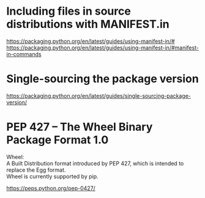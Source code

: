 # Including files in source distributions with MANIFEST.in
https://packaging.python.org/en/latest/guides/using-manifest-in/#  
https://packaging.python.org/en/latest/guides/using-manifest-in/#manifest-in-commands

# Single-sourcing the package version
https://packaging.python.org/en/latest/guides/single-sourcing-package-version/

# PEP 427 – The Wheel Binary Package Format 1.0

Wheel:  
A Built Distribution format introduced by PEP 427, which is intended to replace the Egg format.   
Wheel is currently supported by pip.

https://peps.python.org/pep-0427/ 
